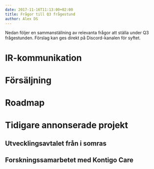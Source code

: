 ```yaml
---
date: 2017-11-16T11:13:00+02:00
title: Frågor till Q3 frågestund
author: Alex DS
---
```

Nedan följer en sammanställning av relevanta frågor att ställa under Q3 frågestunden. Förslag kan ges direkt på Discord-kanalen för syftet.

# IR-kommunikation

# Försäljning



# Roadmap



# Tidigare annonserade projekt

## Utvecklingsavtalet från i somras

## Forskningssamarbetet med Kontigo Care
